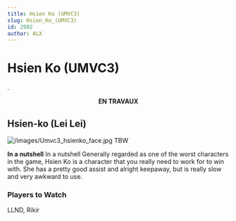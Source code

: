```yaml
---
title: Hsien Ko (UMVC3)
slug: Hsien_Ko_(UMVC3)
id: 2992
author: ALX
---
```


# Hsien Ko (UMVC3)

.

<center>

**EN TRAVAUX**

</center>

## Hsien-ko (Lei Lei)

![](/images/Umvc3_hsienko_face.jpg‎ "/images/Umvc3_hsienko_face.jpg‎") TBW

**In a nutshell** In a nutshell Generally regarded as one of the worst
characters in the game, Hsien Ko is a character that you really need to
work for to win with. She has a pretty good assist and alright keepaway,
but is really slow and very awkward to use.

### Players to Watch

LLND, Rikir
